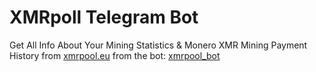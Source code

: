 # XMRpoll Telegram Bot
Get All Info About Your Mining Statistics & Monero XMR Mining Payment History from [xmrpool.eu](https://web.xmrpool.eu/) from the bot:
[xmrpool_bot](http://t.me/xmrpool_eu_bot)
